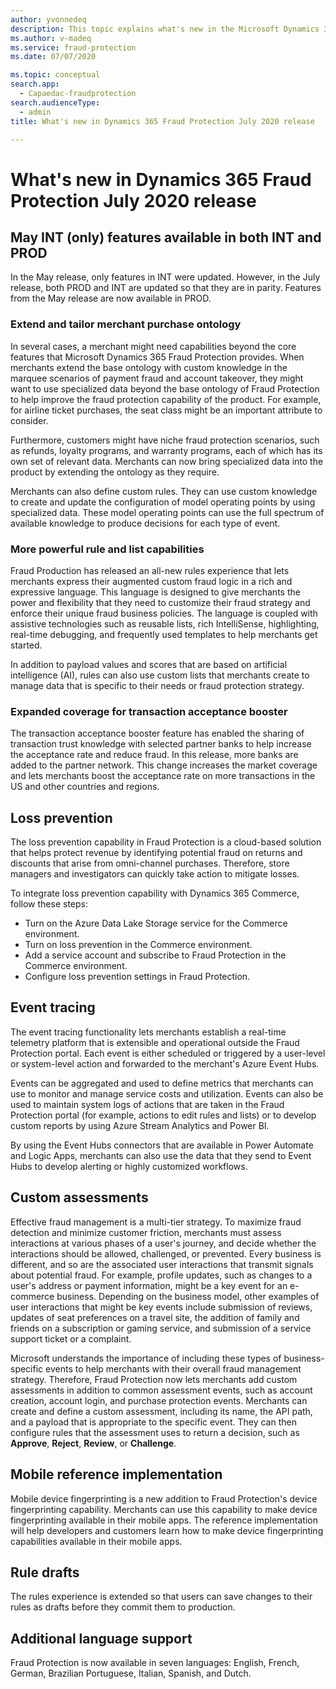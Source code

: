 ```yaml
---
author: yvonnedeq
description: This topic explains what's new in the Microsoft Dynamics 365 Fraud Protection July 2020 release.
ms.author: v-madeq
ms.service: fraud-protection
ms.date: 07/07/2020

ms.topic: conceptual
search.app: 
  - Capaedac-fraudprotection
search.audienceType:
  - admin
title: What's new in Dynamics 365 Fraud Protection July 2020 release

---
```


# What's new in Dynamics 365 Fraud Protection July 2020 release 

## May INT (only) features available in both INT and PROD

In the May release, only features in INT were updated. However, in the July release, both PROD and INT are updated so that they are in parity. Features from the May release are now available in PROD.

### Extend and tailor merchant purchase ontology

In several cases, a merchant might need capabilities beyond the core features that Microsoft Dynamics 365 Fraud Protection provides. When merchants extend the base ontology with custom knowledge in the marquee scenarios of payment fraud and account takeover, they might want to use specialized data beyond the base ontology of Fraud Protection to help improve the fraud protection capability of the product. For example, for airline ticket purchases, the seat class might be an important attribute to consider.

Furthermore, customers might have niche fraud protection scenarios, such as refunds, loyalty programs, and warranty programs, each of which has its own set of relevant data. Merchants can now bring specialized data into the product by extending the ontology as they require.

Merchants can also define custom rules. They can use custom knowledge to create and update the configuration of model operating points by using specialized data. These model operating points can use the full spectrum of available knowledge to produce decisions for each type of event.

### More powerful rule and list capabilities

Fraud Production has released an all-new rules experience that lets merchants express their augmented custom fraud logic in a rich and expressive language. This language is designed to give merchants the power and flexibility that they need to customize their fraud strategy and enforce their unique fraud business policies. The language is coupled with assistive technologies such as reusable lists, rich IntelliSense, highlighting, real-time debugging, and frequently used templates to help merchants get started.

In addition to payload values and scores that are based on artificial intelligence (AI), rules can also use custom lists that merchants create to manage data that is specific to their needs or fraud protection strategy.

### Expanded coverage for transaction acceptance booster

The transaction acceptance booster feature has enabled the sharing of transaction trust knowledge with selected partner banks to help increase the acceptance rate and reduce fraud. In this release, more banks are added to the partner network. This change increases the market coverage and lets merchants boost the acceptance rate on more transactions in the US and other countries and regions.

## Loss prevention

The loss prevention capability in Fraud Protection is a cloud-based solution that helps protect revenue by identifying potential fraud on returns and discounts that arise from omni-channel purchases. Therefore, store managers and investigators can quickly take action to mitigate losses.

To integrate loss prevention capability with Dynamics 365 Commerce, follow these steps:

-	Turn on the Azure Data Lake Storage service for the Commerce environment.
-	Turn on loss prevention in the Commerce environment.
-	Add a service account and subscribe to Fraud Protection in the Commerce environment.
-	Configure loss prevention settings in Fraud Protection.

## Event tracing

The event tracing functionality lets merchants establish a real-time telemetry platform that is extensible and operational outside the Fraud Protection portal. Each event is either scheduled or triggered by a user-level or system-level action and forwarded to the merchant's Azure Event Hubs.

Events can be aggregated and used to define metrics that merchants can use to monitor and manage service costs and utilization. Events can also be used to maintain system logs of actions that are taken in the Fraud Protection portal (for example, actions to edit rules and lists) or to develop custom reports by using Azure Stream Analytics and Power BI.

By using the Event Hubs connectors that are available in Power Automate and Logic Apps, merchants can also use the data that they send to Event Hubs to develop alerting or highly customized workflows.

## Custom assessments

Effective fraud management is a multi-tier strategy. To maximize fraud detection and minimize customer friction, merchants must assess interactions at various phases of a user's journey, and decide whether the interactions should be allowed, challenged, or prevented. Every business is different, and so are the associated user interactions that transmit signals about potential fraud. For example, profile updates, such as changes to a user's address or payment information, might be a key event for an e-commerce business. Depending on the business model, other examples of user interactions that might be key events include submission of reviews, updates of seat preferences on a travel site, the addition of family and friends on a subscription or gaming service, and submission of a service support ticket or a complaint.

Microsoft understands the importance of including these types of business-specific events to help merchants with their overall fraud management strategy. Therefore, Fraud Protection now lets merchants add custom assessments in addition to common assessment events, such as account creation, account login, and purchase protection events. Merchants can create and define a custom assessment, including its name, the API path, and a payload that is appropriate to the specific event. They can then configure rules that the assessment uses to return a decision, such as **Approve**, **Reject**, **Review**, or **Challenge**.

## Mobile reference implementation

Mobile device fingerprinting is a new addition to Fraud Protection's device fingerprinting capability. Merchants can use this capability to make device fingerprinting available in their mobile apps. The reference implementation will help developers and customers learn how to make device fingerprinting capabilities available in their mobile apps.

## Rule drafts

The rules experience is extended so that users can save changes to their rules as drafts before they commit them to production.

## Additional language support

Fraud Protection is now available in seven languages: English, French, German, Brazilian Portuguese, Italian, Spanish, and Dutch.
